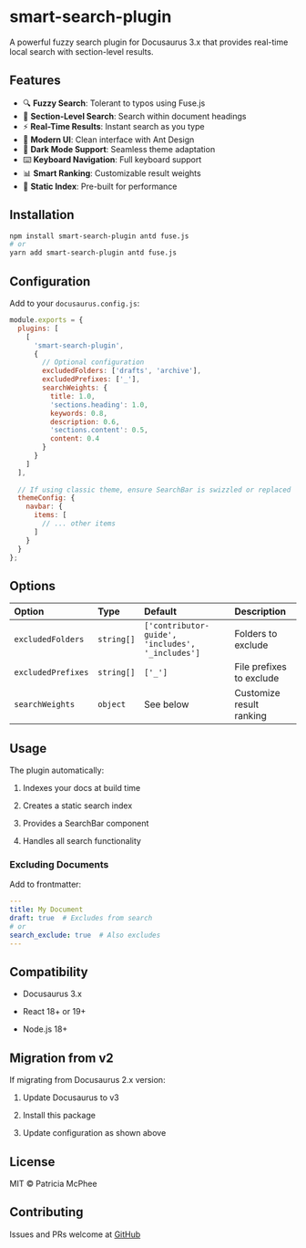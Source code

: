 # smart-search-plugin

A powerful fuzzy search plugin for Docusaurus 3.x that provides real-time local search with section-level results.

## Features

- 🔍 **Fuzzy Search**: Tolerant to typos using Fuse.js
- 📑 **Section-Level Search**: Search within document headings
- ⚡ **Real-Time Results**: Instant search as you type
- 🎨 **Modern UI**: Clean interface with Ant Design
- 🌙 **Dark Mode Support**: Seamless theme adaptation
- ⌨️ **Keyboard Navigation**: Full keyboard support
- 📊 **Smart Ranking**: Customizable result weights
- 🚀 **Static Index**: Pre-built for performance

## Installation

```bash
npm install smart-search-plugin antd fuse.js
# or
yarn add smart-search-plugin antd fuse.js
```

## Configuration

Add to your `docusaurus.config.js`:

```javascript
module.exports = {
  plugins: [
    [
      'smart-search-plugin',
      {
        // Optional configuration
        excludedFolders: ['drafts', 'archive'],
        excludedPrefixes: ['_'],
        searchWeights: {
          title: 1.0,
          'sections.heading': 1.0,
          keywords: 0.8,
          description: 0.6,
          'sections.content': 0.5,
          content: 0.4
        }
      }
    ]
  ],
  
  // If using classic theme, ensure SearchBar is swizzled or replaced
  themeConfig: {
    navbar: {
      items: [
        // ... other items
      ]
    }
  }
};
```

## Options

| Option             | Type       | Default                                          | Description              |
| :----------------- | :--------- | :----------------------------------------------- | :----------------------- |
| `excludedFolders`  | `string[]` | `['contributor-guide', 'includes', '_includes']` | Folders to exclude       |
| `excludedPrefixes` | `string[]` | `['_']`                                          | File prefixes to exclude |
| `searchWeights`    | `object`   | See below                                        | Customize result ranking |

## Usage

The plugin automatically:

1. Indexes your docs at build time

2. Creates a static search index

3. Provides a SearchBar component

4. Handles all search functionality

### Excluding Documents

Add to frontmatter:

```yaml
---
title: My Document
draft: true  # Excludes from search
# or
search_exclude: true  # Also excludes
---
```

## Compatibility

- Docusaurus 3.x

- React 18+ or 19+

- Node.js 18+

## Migration from v2

If migrating from Docusaurus 2.x version:

1. Update Docusaurus to v3

2. Install this package

3. Update configuration as shown above

## License

MIT &copy; Patricia McPhee

## Contributing

Issues and PRs welcome at [GitHub](https://github.com/patriciamcphee/smart-search-plugin)

